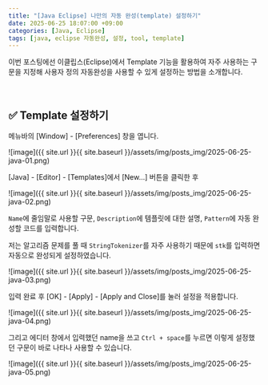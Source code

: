 ```yaml
---
title: "[Java Eclipse] 나만의 자동 완성(template) 설정하기"
date: 2025-06-25 18:07:00 +09:00
categories: [Java, Eclipse]
tags: [java, eclipse 자동완성, 설정, tool, template]
---
```


이번 포스팅에선 이클립스(Eclipse)에서 Template 기능을 활용하여 자주 사용하는 구문을 지정해 사용자 정의 자동완성을 사용할 수 있게 설정하는 방법을 소개합니다. 

<br>

## ✅ Template 설정하기

메뉴바의 [Window] - [Preferences] 창을 엽니다. 

![image]({{ site.url }}{{ site.baseurl }}/assets/img/posts_img/2025-06-25-java-01.png)


[Java] - [Editor] - [Templates]에서 [New...] 버튼을 클릭한 후 

![image]({{ site.url }}{{ site.baseurl }}/assets/img/posts_img/2025-06-25-java-02.png)

`Name`에 줄임말로 사용할 구문, `Description`에 템플릿에 대한 설명, `Pattern`에 자동 완성할 코드를 입력합니다.

저는 알고리즘 문제를 풀 때 `StringTokenizer`를 자주 사용하기 때문에 `stk`를 입력하면 자동으로 완성되게 설정하였습니다. 

![image]({{ site.url }}{{ site.baseurl }}/assets/img/posts_img/2025-06-25-java-03.png)

입력 완료 후 [OK] - [Apply] - [Apply and Close]를 눌러 설정을 적용합니다. 

![image]({{ site.url }}{{ site.baseurl }}/assets/img/posts_img/2025-06-25-java-04.png)

그리고 에디터 창에서 입력했던 name을 쓰고 `Ctrl + space`를 누르면 이렇게 설정했던 구문이 바로 나타나 사용할 수 있습니다. 

![image]({{ site.url }}{{ site.baseurl }}/assets/img/posts_img/2025-06-25-java-05.png)

<br>
